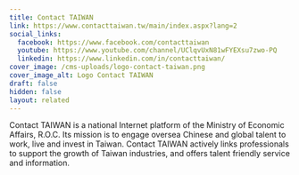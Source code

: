 ```yaml
---
title: Contact TAIWAN
link: https://www.contacttaiwan.tw/main/index.aspx?lang=2
social_links:
  facebook: https://www.facebook.com/contacttaiwan
  youtube: https://www.youtube.com/channel/UClqvUxN81wFYEXsu7zwo-PQ
  linkedin: https://www.linkedin.com/in/contacttaiwan/
cover_image: /cms-uploads/logo-contact-taiwan.png
cover_image_alt: Logo Contact TAIWAN
draft: false
hidden: false
layout: related
---
```

Contact TAIWAN is a national Internet platform of the Ministry of Economic Affairs, R.O.C.
Its mission is to engage oversea Chinese and global talent to work, live and invest in Taiwan. Contact TAIWAN actively links professionals to support the growth of Taiwan industries, and offers talent friendly service and information.
